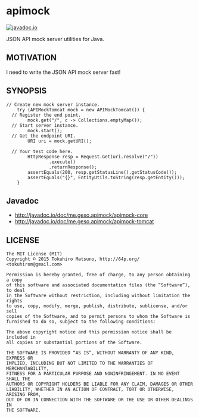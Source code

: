 # apimock

[![javadoc.io](https://javadocio-badges.herokuapp.com/me.geso.apimock/apimock-core/badge.svg)](https://javadocio-badges.herokuapp.com/me.geso.apimock/apimock-core)

JSON API mock server utilities for Java.

## MOTIVATION

I need to write the JSON API mock server fast!

## SYNOPSIS

    // Create new mock server instance.
		try (APIMockTomcat mock = new APIMockTomcat()) {
      // Register the end point.
			mock.get("/", c -> Collections.emptyMap());
      // Start server instance.
			mock.start();
      // Get the endpoint URI.
			URI uri = mock.getURI();

      // Your test code here.
			HttpResponse resp = Request.Get(uri.resolve("/"))
					.execute()
					.returnResponse();
			assertEquals(200, resp.getStatusLine().getStatusCode());
			assertEquals("{}", EntityUtils.toString(resp.getEntity()));
		}

## Javadoc

 * http://javadoc.io/doc/me.geso.apimock/apimock-core
 * http://javadoc.io/doc/me.geso.apimock/apimock-tomcat

## LICENSE

    The MIT License (MIT)
    Copyright © 2015 Tokuhiro Matsuno, http://64p.org/ <tokuhirom@gmail.com>

    Permission is hereby granted, free of charge, to any person obtaining a copy
    of this software and associated documentation files (the “Software”), to deal
    in the Software without restriction, including without limitation the rights
    to use, copy, modify, merge, publish, distribute, sublicense, and/or sell
    copies of the Software, and to permit persons to whom the Software is
    furnished to do so, subject to the following conditions:

    The above copyright notice and this permission notice shall be included in
    all copies or substantial portions of the Software.

    THE SOFTWARE IS PROVIDED “AS IS”, WITHOUT WARRANTY OF ANY KIND, EXPRESS OR
    IMPLIED, INCLUDING BUT NOT LIMITED TO THE WARRANTIES OF MERCHANTABILITY,
    FITNESS FOR A PARTICULAR PURPOSE AND NONINFRINGEMENT. IN NO EVENT SHALL THE
    AUTHORS OR COPYRIGHT HOLDERS BE LIABLE FOR ANY CLAIM, DAMAGES OR OTHER
    LIABILITY, WHETHER IN AN ACTION OF CONTRACT, TORT OR OTHERWISE, ARISING FROM,
    OUT OF OR IN CONNECTION WITH THE SOFTWARE OR THE USE OR OTHER DEALINGS IN
    THE SOFTWARE.

